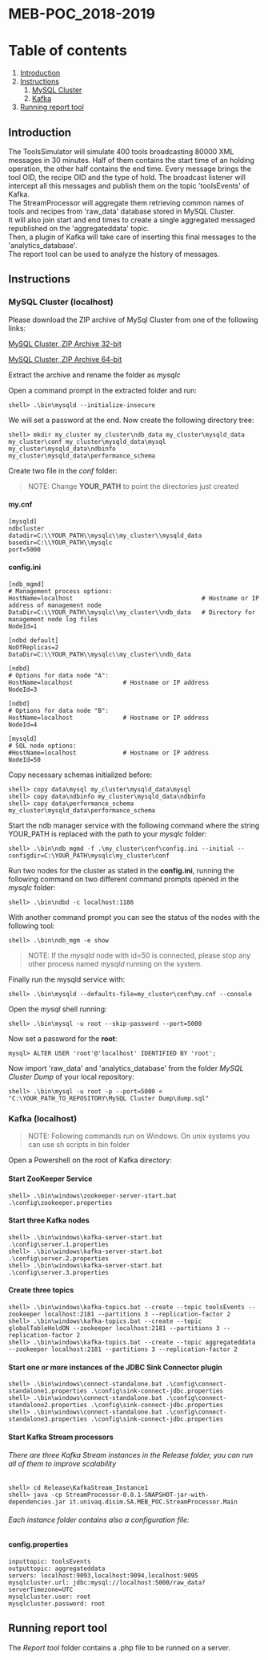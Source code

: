 # MEB-POC_2018-2019

# Table of contents
1. [Introduction](#introduction)
2. [Instructions](#instructions)
    1. [MySQL Cluster](#mysql)
    2. [Kafka](#kafka)
3. [Running report tool](#running)

## Introduction <a name="introduction"></a>
The ToolsSimulator will simulate 400 tools broadcasting 80000 XML messages in 30 minutes. Half of them contains the start time of an holding operation, the other half contains the end time. Every message brings the tool OID, the recipe OID and the type of hold.
The broadcast listener will intercept all this messages and publish them on the topic 'toolsEvents' of Kafka.   
The StreamProcessor will aggregate them retrieving common names of tools and recipes from 'raw_data' database stored in MySQL Cluster.  
It will also join start and end times to create a single aggregated messaged republished on the 'aggregateddata' topic.  
Then, a plugin of Kafka will take care of inserting this final messages to the 'analytics_database'.  
The report tool can be used to analyze the history of messages.

## Instructions <a name="instructions"></a>

### MySQL Cluster (localhost) <a name="mysql"></a>

Please download the ZIP archive of MySql Cluster from one of the following links:

[MySQL Cluster, ZIP Archive 32-bit](https://dev.mysql.com/downloads/file/?id=484007)

[MySQL Cluster, ZIP Archive 64-bit](https://dev.mysql.com/downloads/file/?id=484008)

Extract the archive and rename the folder as *mysqlc*

Open a command prompt in the extracted folder and run:

```
shell> .\bin\mysqld --initialize-insecure
```
We will set a password at the end. Now create the following directory tree:
```
shell> mkdir my_cluster my_cluster\ndb_data my_cluster\mysqld_data my_cluster\conf my_cluster\mysqld_data\mysql my_cluster\mysqld_data\ndbinfo my_cluster\mysqld_data\performance_schema
```
Create two file in the *conf* folder:
> NOTE: Change **YOUR_PATH** to point the directories just created

#### my.cnf
```
[mysqld]
ndbcluster
datadir=C:\\YOUR_PATH\\mysqlc\\my_cluster\\mysqld_data
basedir=C:\\YOUR_PATH\\mysqlc
port=5000
```
#### config.ini
```
[ndb_mgmd]
# Management process options:
HostName=localhost                                    # Hostname or IP address of management node
DataDir=C:\\YOUR_PATH\\mysqlc\\my_cluster\\ndb_data   # Directory for management node log files
NodeId=1

[ndbd default]
NoOfReplicas=2
DataDir=C:\\YOUR_PATH\\mysqlc\\my_cluster\\ndb_data

[ndbd]
# Options for data node "A":	
HostName=localhost              # Hostname or IP address
NodeId=3

[ndbd]
# Options for data node "B":
HostName=localhost              # Hostname or IP address
NodeId=4

[mysqld]
# SQL node options:
#HostName=localhost             # Hostname or IP address
NodeId=50
```
Copy necessary schemas initialized before:
```
shell> copy data\mysql my_cluster\mysqld_data\mysql
shell> copy data\ndbinfo my_cluster\mysqld_data\ndbinfo
shell> copy data\performance_schema my_cluster\mysqld_data\performance_schema
```
Start the ndb manager service with the following command where the string YOUR_PATH is replaced with the path to your *mysqlc* folder:
```
shell> .\bin\ndb_mgmd -f .\my_cluster\conf\config.ini --initial --configdir=C:\YOUR_PATH\mysqlc\my_cluster\conf
```

Run two nodes for the cluster as stated in the **config.ini**, running the following command on two different command prompts opened in the *mysqlc* folder:
```
shell> .\bin\ndbd -c localhost:1186
```
With another command prompt you can see the status of the nodes with the following tool:
```
shell> .\bin\ndb_mgm -e show
```
> NOTE: If the *mysqld* node with id=50 is connected, please stop any other process named *mysqld* running on the system. 

Finally run the mysqld service with:
```
shell> .\bin\mysqld --defaults-file=my_cluster\conf\my.cnf --console
```
Open the *mysql* shell running:
```
shell> .\bin\mysql -u root --skip-password --port=5000
```
Now set a password for the **root**:
```
mysql> ALTER USER 'root'@'localhost' IDENTIFIED BY 'root';
```
Now import 'raw_data' and 'analytics_database' from the folder *MySQL Cluster Dump* of your local repository:
```
shell> .\bin\mysql -u root -p --port=5000 < "C:\YOUR_PATH_TO_REPOSITORY\MySQL Cluster Dump\dump.sql"
```

### Kafka (localhost) <a name="kafka"></a>

> NOTE: Following commands run on Windows. On unix systems you can use sh scripts in bin folder 

Open a Powershell on the root of Kafka directory:

#### Start ZooKeeper Service

```
shell> .\bin\windows\zookeeper-server-start.bat .\config\zookeeper.properties
```
#### Start three Kafka nodes 

```
shell> .\bin\windows\kafka-server-start.bat .\config\server.1.properties
shell> .\bin\windows\kafka-server-start.bat .\config\server.2.properties
shell> .\bin\windows\kafka-server-start.bat .\config\server.3.properties
```
#### Create three topics

```
shell> .\bin\windows\kafka-topics.bat --create --topic toolsEvents --zookeeper localhost:2181 --partitions 3 --replication-factor 2
shell> .\bin\windows\kafka-topics.bat --create --topic globalTableHoldON --zookeeper localhost:2181 --partitions 3 --replication-factor 2
shell> .\bin\windows\kafka-topics.bat --create --topic aggregateddata --zookeeper localhost:2181 --partitions 3 --replication-factor 2
```
#### Start one or more instances of the JDBC Sink Connector plugin

```
shell> .\bin\windows\connect-standalone.bat .\config\connect-standalone1.properties .\config\sink-connect-jdbc.properties
shell> .\bin\windows\connect-standalone.bat .\config\connect-standalone2.properties .\config\sink-connect-jdbc.properties
shell> .\bin\windows\connect-standalone.bat .\config\connect-standalone3.properties .\config\sink-connect-jdbc.properties
```
#### Start Kafka Stream processors
###### There are three Kafka Stream instances in the Release folder, you can run all of them to improve scalability
```
shell> cd Release\KafkaStream_Instance1
shell> java -cp StreamProcessor-0.0.1-SNAPSHOT-jar-with-dependencies.jar it.univaq.disim.SA.MEB_POC.StreamProcessor.Main
```
###### Each instance folder contains also a configuration file:
#### config.properties
```
inputtopic: toolsEvents
outputtopic: aggregateddata
servers: localhost:9093,localhost:9094,localhost:9095
mysqlcluster.url: jdbc:mysql://localhost:5000/raw_data?serverTimezone=UTC
mysqlcluster.user: root
mysqlcluster.password: root
```
## Running report tool<a name="running"></a>
The *Report tool* folder contains a .php file to be runned on a server.
